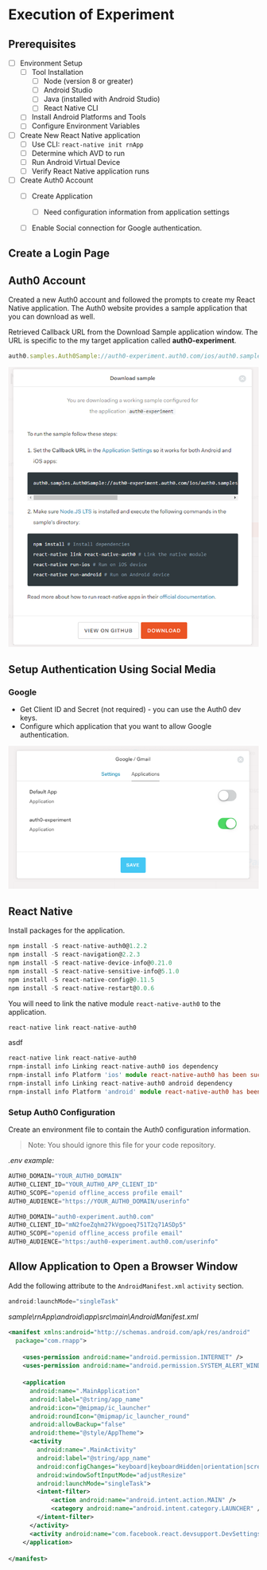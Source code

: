 # Execution of Experiment

## Prerequisites

- [ ] Environment Setup
  - [ ] Tool Installation
    - [ ] Node (version 8 or greater)
    - [ ] Android Studio
    - [ ] Java (installed with Android Studio)
    - [ ] React Native CLI
  - [ ] Install Android Platforms and Tools
  - [ ] Configure Environment Variables

- [ ] Create New React Native application
  - [ ] Use CLI: `react-native init rnApp`
  - [ ] Determine which AVD to run
  - [ ] Run Android Virtual Device
  - [ ] Verify React Native application runs

- [ ] Create Auth0 Account
  - [ ] Create Application
    - [ ] Need configuration information from application settings
  - [ ] Enable Social connection for Google authentication.


## Create a Login Page

## Auth0 Account

Created a new Auth0 account and followed the prompts to create my React Native application. The Auth0 website provides a sample application that you can download as well. 

Retrieved Callback URL from the Download Sample application window. The URL is specific to the my target application called **auth0-experiment**.

```ts
auth0.samples.Auth0Sample://auth0-experiment.auth0.com/ios/auth0.samples.Auth0Sample/callback, com.auth0sample://auth0-experiment.auth0.com/android/com.auth0sample/callback
```

![](./assets/download-sample.png)

## Setup Authentication Using Social Media

### Google

* Get Client ID and Secret (not required) - you can use the Auth0 dev keys. 
* Configure which application that you want to allow Google authentication.

![](./assets/applications-for-google-auth.png)

## React Native

Install packages for the application.

```ts
npm install -S react-native-auth0@1.2.2
npm install -S react-navigation@2.2.3
npm install -S react-native-device-info@0.21.0
npm install -S react-native-sensitive-info@5.1.0
npm install -S react-native-config@0.11.5
npm install -S react-native-restart@0.0.6
```

You will need to link the native module `react-native-auth0` to the application.

```ts
react-native link react-native-auth0
```

asdf

```ts
react-native link react-native-auth0
rnpm-install info Linking react-native-auth0 ios dependency
rnpm-install info Platform 'ios' module react-native-auth0 has been successfully linked
rnpm-install info Linking react-native-auth0 android dependency
rnpm-install info Platform 'android' module react-native-auth0 has been successfully linked
```

### Setup Auth0 Configuration

Create an environment file to contain the Auth0 configuration information.

>Note: You should ignore this file for your code repository.

_.env example:_
```ts
AUTH0_DOMAIN="YOUR_AUTH0_DOMAIN"
AUTH0_CLIENT_ID="YOUR_AUTH0_APP_CLIENT_ID"
AUTHO_SCOPE="openid offline_access profile email"
AUTH0_AUDIENCE="https://YOUR_AUTH0_DOMAIN/userinfo"
```

```ts
AUTH0_DOMAIN="auth0-experiment.auth0.com"
AUTH0_CLIENT_ID="mN2foeZqhm27kVgpoeq751T2q71ASDp5"
AUTHO_SCOPE="openid offline_access profile email"
AUTH0_AUDIENCE="https:/auth0-experiment.auth0.com/userinfo"
```

## Allow Application to Open a Browser Window

Add the following attribute to the `AndroidManifest.xml` `activity` section.

```ts
android:launchMode="singleTask"
```

_sample\rnApp\android\app\src\main\AndroidManifest.xml_
```xml
<manifest xmlns:android="http://schemas.android.com/apk/res/android"
  package="com.rnapp">

    <uses-permission android:name="android.permission.INTERNET" />
    <uses-permission android:name="android.permission.SYSTEM_ALERT_WINDOW"/>

    <application
      android:name=".MainApplication"
      android:label="@string/app_name"
      android:icon="@mipmap/ic_launcher"
      android:roundIcon="@mipmap/ic_launcher_round"
      android:allowBackup="false"
      android:theme="@style/AppTheme">
      <activity
        android:name=".MainActivity"
        android:label="@string/app_name"
        android:configChanges="keyboard|keyboardHidden|orientation|screenSize"
        android:windowSoftInputMode="adjustResize"
        android:launchMode="singleTask">
        <intent-filter>
            <action android:name="android.intent.action.MAIN" />
            <category android:name="android.intent.category.LAUNCHER" />
        </intent-filter>
      </activity>
      <activity android:name="com.facebook.react.devsupport.DevSettingsActivity" />
    </application>

</manifest>
```